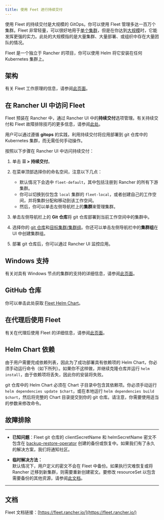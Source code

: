 ```yaml
---
title: 使用 Feet 进行持续交付
---
```


使用 Fleet 的持续交付是大规模的 GitOps。你可以使用 Fleet 管理多达一百万个集群。Fleet 非常轻量，可以很好地用于[单个集群](https://fleet.rancher.io/installation#default-install)，但是在你达到[大规模](https://fleet.rancher.io/installation#configuration-for-multi-cluster)时，它能发挥更强的实力。此处的大规模指的是大量集群、大量部署、或组织中存在大量团队的情况。

Fleet 是一个独立于 Rancher 的项目，你可以使用 Helm 将它安装在任何 Kubernetes 集群上。


## 架构

有关 Fleet 工作原理的信息，请参阅[此页面](../../../integrations-in-rancher/fleet-gitops-at-scale/architecture.md)。

## 在 Rancher UI 中访问 Fleet

Fleet 预装在 Rancher 中，通过 Rancher UI 中的**持续交付**选项管理。有关持续交付和 Fleet 故障排除技巧的更多信息，请参阅[此处](https://fleet.rancher.io/troubleshooting)。

用户可以通过遵循 **gitops** 的实践，利用持续交付将应用部署到 git 仓库中的 Kubernetes 集群，而无需任何手动操作。

按照以下步骤在 Rancher UI 中访问持续交付：

1. 单击 **☰ > 持续交付**。

1. 在菜单顶部选择你的命名空间，注意以下几点：
   - 默认情况下会选中 `fleet-default`，其中包括注册到 Rancher 的所有下游集群。
   - 你可以切换到仅包含 `local` 集群的 `fleet-local`，或者创建自己的工作空间，并将集群分配和移动到该工作空间。
   - 然后，你可以单击左侧导航栏上的**集群**来管理集群。

1. 单击左侧导航栏上的 **Git 仓库**将 git 仓库部署到当前工作空间中的集群中。

1. 选择你的 [git 仓库](https://fleet.rancher.io/gitrepo-add)和[目标集群/集群组](https://fleet.rancher.io/gitrepo-targets)。你还可以单击左侧导航栏中的**集群组**在 UI 中创建集群组。

1. 部署 git 仓库后，你可以通过 Rancher UI 监控应用。

## Windows 支持

有关对具有 Windows 节点的集群的支持的详细信息，请参阅[此页面](../../../integrations-in-rancher/fleet-gitops-at-scale/windows-support.md)。


## GitHub 仓库

你可以单击此处获取 [Fleet Helm Chart](https://github.com/rancher/fleet/releases/latest)。


## 在代理后使用 Fleet

有关在代理后使用 Fleet 的详细信息，请参阅[此页面](../../../integrations-in-rancher/fleet-gitops-at-scale/use-fleet-behind-a-proxy.md)。

## Helm Chart 依赖

由于用户需要完成依赖列表，因此为了成功部署具有依赖项的 Helm Chart，你必须手动运行命令（如下所列）。如果你不这样做，并继续克隆仓库并运行 `helm install`，由于依赖项将丢失，因此你的安装将失败。

git 仓库中的 Helm Chart 必须在 Chart 子目录中包含其依赖项。你必须手动运行 `helm dependencies update $chart`，或在本地运行 `helm dependencies build $chart`，然后将完整的 Chart 目录提交到你的 git 仓库。请注意，你需要使用适当的参数来修改命令。

## 故障排除

---
* **已知问题**：Fleet git 仓库的 clientSecretName 和 helmSecretName 密文不包含在 [backup-restore-operator](../backup-restore-and-disaster-recovery/back-up-rancher.md#1-安装-rancher-backup-operator) 创建的备份或恢复中。如果我们有了永久的解决方案，我们将通知社区。

* **临时解决方法：** <br/>
   默认情况下，用户定义的密文不会在 Fleet 中备份。如果执行灾难恢复或将 Rancher 迁移到新集群，则需要重新创建密文。要修改 resourceSet 以包含需要备份的其他资源，请参阅[此文档](https://github.com/rancher/backup-restore-operator#user-flow)。

---

## 文档

Fleet 文档链接：[https://fleet.rancher.io/](https://fleet.rancher.io/)
